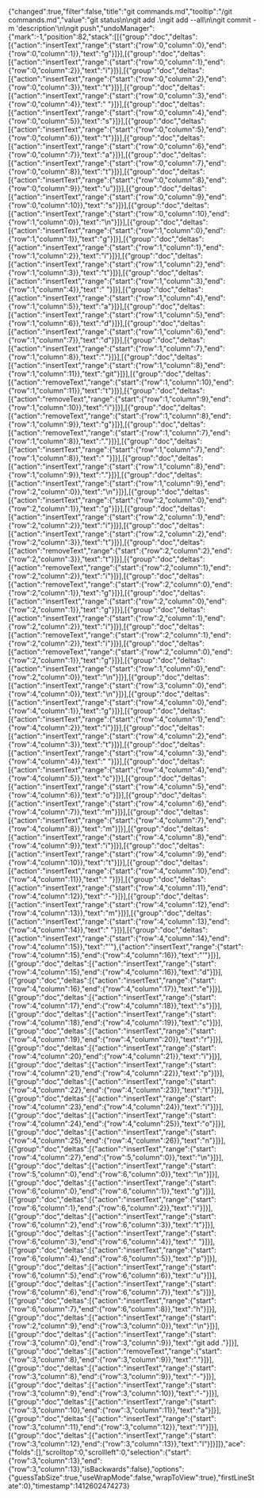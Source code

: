 {"changed":true,"filter":false,"title":"git commands.md","tooltip":"/git commands.md","value":"git status\n\ngit add .\ngit add --all\n\ngit commit -m 'description'\n\ngit push","undoManager":{"mark":-1,"position":82,"stack":[[{"group":"doc","deltas":[{"action":"insertText","range":{"start":{"row":0,"column":0},"end":{"row":0,"column":1}},"text":"g"}]}],[{"group":"doc","deltas":[{"action":"insertText","range":{"start":{"row":0,"column":1},"end":{"row":0,"column":2}},"text":"i"}]}],[{"group":"doc","deltas":[{"action":"insertText","range":{"start":{"row":0,"column":2},"end":{"row":0,"column":3}},"text":"t"}]}],[{"group":"doc","deltas":[{"action":"insertText","range":{"start":{"row":0,"column":3},"end":{"row":0,"column":4}},"text":" "}]}],[{"group":"doc","deltas":[{"action":"insertText","range":{"start":{"row":0,"column":4},"end":{"row":0,"column":5}},"text":"s"}]}],[{"group":"doc","deltas":[{"action":"insertText","range":{"start":{"row":0,"column":5},"end":{"row":0,"column":6}},"text":"t"}]}],[{"group":"doc","deltas":[{"action":"insertText","range":{"start":{"row":0,"column":6},"end":{"row":0,"column":7}},"text":"a"}]}],[{"group":"doc","deltas":[{"action":"insertText","range":{"start":{"row":0,"column":7},"end":{"row":0,"column":8}},"text":"t"}]}],[{"group":"doc","deltas":[{"action":"insertText","range":{"start":{"row":0,"column":8},"end":{"row":0,"column":9}},"text":"u"}]}],[{"group":"doc","deltas":[{"action":"insertText","range":{"start":{"row":0,"column":9},"end":{"row":0,"column":10}},"text":"s"}]}],[{"group":"doc","deltas":[{"action":"insertText","range":{"start":{"row":0,"column":10},"end":{"row":1,"column":0}},"text":"\n"}]}],[{"group":"doc","deltas":[{"action":"insertText","range":{"start":{"row":1,"column":0},"end":{"row":1,"column":1}},"text":"g"}]}],[{"group":"doc","deltas":[{"action":"insertText","range":{"start":{"row":1,"column":1},"end":{"row":1,"column":2}},"text":"i"}]}],[{"group":"doc","deltas":[{"action":"insertText","range":{"start":{"row":1,"column":2},"end":{"row":1,"column":3}},"text":"t"}]}],[{"group":"doc","deltas":[{"action":"insertText","range":{"start":{"row":1,"column":3},"end":{"row":1,"column":4}},"text":" "}]}],[{"group":"doc","deltas":[{"action":"insertText","range":{"start":{"row":1,"column":4},"end":{"row":1,"column":5}},"text":"a"}]}],[{"group":"doc","deltas":[{"action":"insertText","range":{"start":{"row":1,"column":5},"end":{"row":1,"column":6}},"text":"d"}]}],[{"group":"doc","deltas":[{"action":"insertText","range":{"start":{"row":1,"column":6},"end":{"row":1,"column":7}},"text":"d"}]}],[{"group":"doc","deltas":[{"action":"insertText","range":{"start":{"row":1,"column":7},"end":{"row":1,"column":8}},"text":"."}]}],[{"group":"doc","deltas":[{"action":"insertText","range":{"start":{"row":1,"column":8},"end":{"row":1,"column":11}},"text":"git"}]}],[{"group":"doc","deltas":[{"action":"removeText","range":{"start":{"row":1,"column":10},"end":{"row":1,"column":11}},"text":"t"}]}],[{"group":"doc","deltas":[{"action":"removeText","range":{"start":{"row":1,"column":9},"end":{"row":1,"column":10}},"text":"i"}]}],[{"group":"doc","deltas":[{"action":"removeText","range":{"start":{"row":1,"column":8},"end":{"row":1,"column":9}},"text":"g"}]}],[{"group":"doc","deltas":[{"action":"removeText","range":{"start":{"row":1,"column":7},"end":{"row":1,"column":8}},"text":"."}]}],[{"group":"doc","deltas":[{"action":"insertText","range":{"start":{"row":1,"column":7},"end":{"row":1,"column":8}},"text":" "}]}],[{"group":"doc","deltas":[{"action":"insertText","range":{"start":{"row":1,"column":8},"end":{"row":1,"column":9}},"text":"."}]}],[{"group":"doc","deltas":[{"action":"insertText","range":{"start":{"row":1,"column":9},"end":{"row":2,"column":0}},"text":"\n"}]}],[{"group":"doc","deltas":[{"action":"insertText","range":{"start":{"row":2,"column":0},"end":{"row":2,"column":1}},"text":"g"}]}],[{"group":"doc","deltas":[{"action":"insertText","range":{"start":{"row":2,"column":1},"end":{"row":2,"column":2}},"text":"i"}]}],[{"group":"doc","deltas":[{"action":"insertText","range":{"start":{"row":2,"column":2},"end":{"row":2,"column":3}},"text":"t"}]}],[{"group":"doc","deltas":[{"action":"removeText","range":{"start":{"row":2,"column":2},"end":{"row":2,"column":3}},"text":"t"}]}],[{"group":"doc","deltas":[{"action":"removeText","range":{"start":{"row":2,"column":1},"end":{"row":2,"column":2}},"text":"i"}]}],[{"group":"doc","deltas":[{"action":"removeText","range":{"start":{"row":2,"column":0},"end":{"row":2,"column":1}},"text":"g"}]}],[{"group":"doc","deltas":[{"action":"insertText","range":{"start":{"row":2,"column":0},"end":{"row":2,"column":1}},"text":"g"}]}],[{"group":"doc","deltas":[{"action":"insertText","range":{"start":{"row":2,"column":1},"end":{"row":2,"column":2}},"text":"i"}]}],[{"group":"doc","deltas":[{"action":"removeText","range":{"start":{"row":2,"column":1},"end":{"row":2,"column":2}},"text":"i"}]}],[{"group":"doc","deltas":[{"action":"removeText","range":{"start":{"row":2,"column":0},"end":{"row":2,"column":1}},"text":"g"}]}],[{"group":"doc","deltas":[{"action":"insertText","range":{"start":{"row":1,"column":0},"end":{"row":2,"column":0}},"text":"\n"}]}],[{"group":"doc","deltas":[{"action":"insertText","range":{"start":{"row":3,"column":0},"end":{"row":4,"column":0}},"text":"\n"}]}],[{"group":"doc","deltas":[{"action":"insertText","range":{"start":{"row":4,"column":0},"end":{"row":4,"column":1}},"text":"g"}]}],[{"group":"doc","deltas":[{"action":"insertText","range":{"start":{"row":4,"column":1},"end":{"row":4,"column":2}},"text":"i"}]}],[{"group":"doc","deltas":[{"action":"insertText","range":{"start":{"row":4,"column":2},"end":{"row":4,"column":3}},"text":"t"}]}],[{"group":"doc","deltas":[{"action":"insertText","range":{"start":{"row":4,"column":3},"end":{"row":4,"column":4}},"text":" "}]}],[{"group":"doc","deltas":[{"action":"insertText","range":{"start":{"row":4,"column":4},"end":{"row":4,"column":5}},"text":"c"}]}],[{"group":"doc","deltas":[{"action":"insertText","range":{"start":{"row":4,"column":5},"end":{"row":4,"column":6}},"text":"o"}]}],[{"group":"doc","deltas":[{"action":"insertText","range":{"start":{"row":4,"column":6},"end":{"row":4,"column":7}},"text":"m"}]}],[{"group":"doc","deltas":[{"action":"insertText","range":{"start":{"row":4,"column":7},"end":{"row":4,"column":8}},"text":"m"}]}],[{"group":"doc","deltas":[{"action":"insertText","range":{"start":{"row":4,"column":8},"end":{"row":4,"column":9}},"text":"i"}]}],[{"group":"doc","deltas":[{"action":"insertText","range":{"start":{"row":4,"column":9},"end":{"row":4,"column":10}},"text":"t"}]}],[{"group":"doc","deltas":[{"action":"insertText","range":{"start":{"row":4,"column":10},"end":{"row":4,"column":11}},"text":" "}]}],[{"group":"doc","deltas":[{"action":"insertText","range":{"start":{"row":4,"column":11},"end":{"row":4,"column":12}},"text":"-"}]}],[{"group":"doc","deltas":[{"action":"insertText","range":{"start":{"row":4,"column":12},"end":{"row":4,"column":13}},"text":"m"}]}],[{"group":"doc","deltas":[{"action":"insertText","range":{"start":{"row":4,"column":13},"end":{"row":4,"column":14}},"text":" "}]}],[{"group":"doc","deltas":[{"action":"insertText","range":{"start":{"row":4,"column":14},"end":{"row":4,"column":15}},"text":"'"},{"action":"insertText","range":{"start":{"row":4,"column":15},"end":{"row":4,"column":16}},"text":"'"}]}],[{"group":"doc","deltas":[{"action":"insertText","range":{"start":{"row":4,"column":15},"end":{"row":4,"column":16}},"text":"d"}]}],[{"group":"doc","deltas":[{"action":"insertText","range":{"start":{"row":4,"column":16},"end":{"row":4,"column":17}},"text":"e"}]}],[{"group":"doc","deltas":[{"action":"insertText","range":{"start":{"row":4,"column":17},"end":{"row":4,"column":18}},"text":"s"}]}],[{"group":"doc","deltas":[{"action":"insertText","range":{"start":{"row":4,"column":18},"end":{"row":4,"column":19}},"text":"c"}]}],[{"group":"doc","deltas":[{"action":"insertText","range":{"start":{"row":4,"column":19},"end":{"row":4,"column":20}},"text":"r"}]}],[{"group":"doc","deltas":[{"action":"insertText","range":{"start":{"row":4,"column":20},"end":{"row":4,"column":21}},"text":"i"}]}],[{"group":"doc","deltas":[{"action":"insertText","range":{"start":{"row":4,"column":21},"end":{"row":4,"column":22}},"text":"p"}]}],[{"group":"doc","deltas":[{"action":"insertText","range":{"start":{"row":4,"column":22},"end":{"row":4,"column":23}},"text":"t"}]}],[{"group":"doc","deltas":[{"action":"insertText","range":{"start":{"row":4,"column":23},"end":{"row":4,"column":24}},"text":"i"}]}],[{"group":"doc","deltas":[{"action":"insertText","range":{"start":{"row":4,"column":24},"end":{"row":4,"column":25}},"text":"o"}]}],[{"group":"doc","deltas":[{"action":"insertText","range":{"start":{"row":4,"column":25},"end":{"row":4,"column":26}},"text":"n"}]}],[{"group":"doc","deltas":[{"action":"insertText","range":{"start":{"row":4,"column":27},"end":{"row":5,"column":0}},"text":"\n"}]}],[{"group":"doc","deltas":[{"action":"insertText","range":{"start":{"row":5,"column":0},"end":{"row":6,"column":0}},"text":"\n"}]}],[{"group":"doc","deltas":[{"action":"insertText","range":{"start":{"row":6,"column":0},"end":{"row":6,"column":1}},"text":"g"}]}],[{"group":"doc","deltas":[{"action":"insertText","range":{"start":{"row":6,"column":1},"end":{"row":6,"column":2}},"text":"i"}]}],[{"group":"doc","deltas":[{"action":"insertText","range":{"start":{"row":6,"column":2},"end":{"row":6,"column":3}},"text":"t"}]}],[{"group":"doc","deltas":[{"action":"insertText","range":{"start":{"row":6,"column":3},"end":{"row":6,"column":4}},"text":" "}]}],[{"group":"doc","deltas":[{"action":"insertText","range":{"start":{"row":6,"column":4},"end":{"row":6,"column":5}},"text":"p"}]}],[{"group":"doc","deltas":[{"action":"insertText","range":{"start":{"row":6,"column":5},"end":{"row":6,"column":6}},"text":"u"}]}],[{"group":"doc","deltas":[{"action":"insertText","range":{"start":{"row":6,"column":6},"end":{"row":6,"column":7}},"text":"s"}]}],[{"group":"doc","deltas":[{"action":"insertText","range":{"start":{"row":6,"column":7},"end":{"row":6,"column":8}},"text":"h"}]}],[{"group":"doc","deltas":[{"action":"insertText","range":{"start":{"row":2,"column":9},"end":{"row":3,"column":0}},"text":"\n"}]}],[{"group":"doc","deltas":[{"action":"insertText","range":{"start":{"row":3,"column":0},"end":{"row":3,"column":9}},"text":"git add ."}]}],[{"group":"doc","deltas":[{"action":"removeText","range":{"start":{"row":3,"column":8},"end":{"row":3,"column":9}},"text":"."}]}],[{"group":"doc","deltas":[{"action":"insertText","range":{"start":{"row":3,"column":8},"end":{"row":3,"column":9}},"text":"-"}]}],[{"group":"doc","deltas":[{"action":"insertText","range":{"start":{"row":3,"column":9},"end":{"row":3,"column":10}},"text":"-"}]}],[{"group":"doc","deltas":[{"action":"insertText","range":{"start":{"row":3,"column":10},"end":{"row":3,"column":11}},"text":"a"}]}],[{"group":"doc","deltas":[{"action":"insertText","range":{"start":{"row":3,"column":11},"end":{"row":3,"column":12}},"text":"l"}]}],[{"group":"doc","deltas":[{"action":"insertText","range":{"start":{"row":3,"column":12},"end":{"row":3,"column":13}},"text":"l"}]}]]},"ace":{"folds":[],"scrolltop":0,"scrollleft":0,"selection":{"start":{"row":3,"column":13},"end":{"row":3,"column":13},"isBackwards":false},"options":{"guessTabSize":true,"useWrapMode":false,"wrapToView":true},"firstLineState":0},"timestamp":1412602474273}